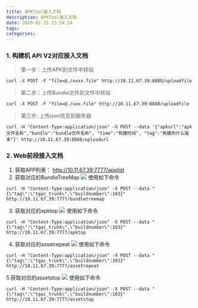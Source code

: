 ```yaml
---
title: APKTool接入文档
description: APKTool接入文档
date: 2020-02-25 23:54:24
tags:
categories:
---
```

### 1. 构建机 API V2对应接入文档

> 第一步：上传APK到文件中转站

```shell
curl -X POST -F "file=@./xxxx.file" http://10.11.67.39:8888/uploadfile
```
> 第二步：上传Bundle文件到文件中转站

```shell
curl -X POST -F "file=@./xxx.file" http://10.11.67.39:8888/uploadfile
```

> 第三步: 上传json信息到服务器 

```shell
curl -H "Content-Type:application/json" -X POST --data '{"apkurl":"apk文件名称","bundle":"bundle文件名称", "time":"构建时间", "tag":"构建的什么版本"}' http://10.11.67.39:8888/uploadurl
```
### 2. Web前段接入文档
1. 获取APP列表：
http://10.11.67.39:7777/applist
2. 获取对应的BundleTreeMap
![](http://q68vqxb8c.bkt.clouddn.com/2020_02_25_apktool-jie-ru-wen-dang/20200227105953972.png)
使用如下命令
```shell
curl -H "Content-Type:application/json" -X POST --data "{\"tag\":\"tgac_trunk\",\"buildnumber\":103}" http://10.11.67.39:7777/bundletreemap
```
3. 获取对应的apktop
![](http://q68vqxb8c.bkt.clouddn.com/2020_02_25_apktool-jie-ru-wen-dang/20200227110145743.png)
使用如下命令
```shell
curl -H "Content-Type:application/json" -X POST --data "{\"tag\":\"tgac_trunk\",\"buildnumber\":103}" http://10.11.67.39:7777/apktop
```
4. 获取对应的assetrepeat
![](http://q68vqxb8c.bkt.clouddn.com/2020_02_25_apktool-jie-ru-wen-dang/20200227110301528.png)
使用如下命令
```shell
curl -H "Content-Type:application/json" -X POST --data "{\"tag\":\"tgac_trunk\",\"buildnumber\":103}" http://10.11.67.39:7777/assetrepeat
```
5.获取对应的assetstop
![](http://q68vqxb8c.bkt.clouddn.com/2020_02_25_apktool-jie-ru-wen-dang/20200227110343053.png)
使用如下命令
```shell
curl -H "Content-Type:application/json" -X POST --data "{\"tag\":\"tgac_trunk\",\"buildnumber\":103}" http://10.11.67.39:7777/assetstop
```